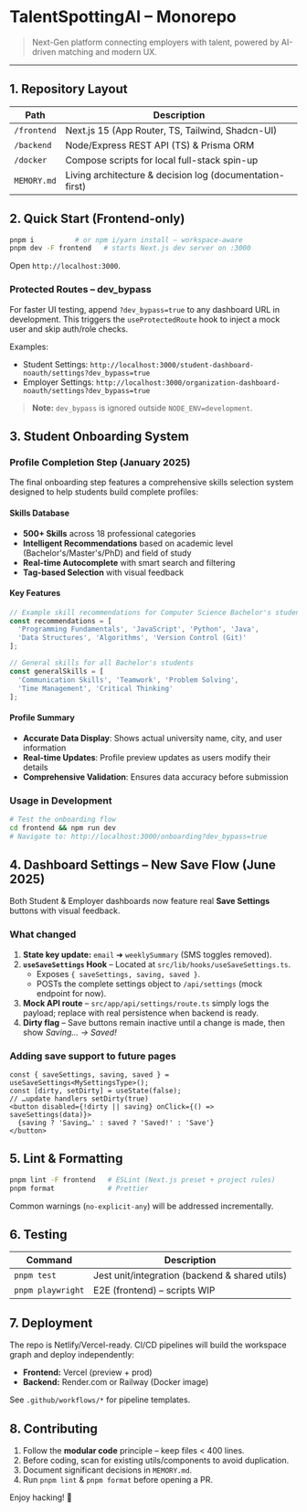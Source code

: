 # TalentSpottingAI – Monorepo

> Next-Gen platform connecting employers with talent, powered by AI-driven matching and modern UX.

---

## 1. Repository Layout

| Path | Description |
|------|-------------|
| `/frontend` | Next.js 15 (App Router, TS, Tailwind, Shadcn-UI) |
| `/backend`  | Node/Express REST API (TS) & Prisma ORM |
| `/docker`   | Compose scripts for local full-stack spin-up |
| `MEMORY.md` | Living architecture & decision log (documentation-first) |


## 2. Quick Start (Frontend-only)

```bash
pnpm i          # or npm i/yarn install – workspace-aware
pnpm dev -F frontend   # starts Next.js dev server on :3000
```

Open `http://localhost:3000`.

### Protected Routes – **dev_bypass**
For faster UI testing, append `?dev_bypass=true` to any dashboard URL in development. This triggers the `useProtectedRoute` hook to inject a mock user and skip auth/role checks.

Examples:
- Student Settings: `http://localhost:3000/student-dashboard-noauth/settings?dev_bypass=true`
- Employer Settings: `http://localhost:3000/organization-dashboard-noauth/settings?dev_bypass=true`

> **Note:** `dev_bypass` is ignored outside `NODE_ENV=development`.


## 3. Student Onboarding System

### Profile Completion Step (January 2025)

The final onboarding step features a comprehensive skills selection system designed to help students build complete profiles:

#### Skills Database
- **500+ Skills** across 18 professional categories
- **Intelligent Recommendations** based on academic level (Bachelor's/Master's/PhD) and field of study
- **Real-time Autocomplete** with smart search and filtering
- **Tag-based Selection** with visual feedback

#### Key Features
```typescript
// Example skill recommendations for Computer Science Bachelor's students
const recommendations = [
  'Programming Fundamentals', 'JavaScript', 'Python', 'Java', 
  'Data Structures', 'Algorithms', 'Version Control (Git)'
];

// General skills for all Bachelor's students
const generalSkills = [
  'Communication Skills', 'Teamwork', 'Problem Solving', 
  'Time Management', 'Critical Thinking'
];
```

#### Profile Summary
- **Accurate Data Display**: Shows actual university name, city, and user information
- **Real-time Updates**: Profile preview updates as users modify their details
- **Comprehensive Validation**: Ensures data accuracy before submission

### Usage in Development
```bash
# Test the onboarding flow
cd frontend && npm run dev
# Navigate to: http://localhost:3000/onboarding?dev_bypass=true
```


## 4. Dashboard Settings – New Save Flow (June 2025)

Both Student & Employer dashboards now feature real **Save Settings** buttons with visual feedback.

### What changed
1. **State key update:** `email` ➜ `weeklySummary` (SMS toggles removed).
2. **`useSaveSettings` Hook** – Located at `src/lib/hooks/useSaveSettings.ts`.
   - Exposes `{ saveSettings, saving, saved }`.
   - POSTs the complete settings object to `/api/settings` (mock endpoint for now).
3. **Mock API route** – `src/app/api/settings/route.ts` simply logs the payload; replace with real persistence when backend is ready.
4. **Dirty flag** – Save buttons remain inactive until a change is made, then show _Saving… → Saved!_

### Adding save support to future pages
```tsx
const { saveSettings, saving, saved } = useSaveSettings<MySettingsType>();
const [dirty, setDirty] = useState(false);
// …update handlers setDirty(true)
<button disabled={!dirty || saving} onClick={() => saveSettings(data)}>
  {saving ? 'Saving…' : saved ? 'Saved!' : 'Save'}
</button>
```


## 5. Lint & Formatting

```bash
pnpm lint -F frontend   # ESLint (Next.js preset + project rules)
pnpm format             # Prettier
```

Common warnings (`no-explicit-any`) will be addressed incrementally.


## 6. Testing

| Command | Description |
|---------|-------------|
| `pnpm test` | Jest unit/integration (backend & shared utils) |
| `pnpm playwright` | E2E (frontend) – scripts WIP |


## 7. Deployment

The repo is Netlify/Vercel-ready. CI/CD pipelines will build the workspace graph and deploy independently:
- **Frontend:** Vercel (preview + prod)
- **Backend:** Render.com or Railway (Docker image)

See `.github/workflows/*` for pipeline templates.


## 8. Contributing

1. Follow the **modular code** principle – keep files < 400 lines.
2. Before coding, scan for existing utils/components to avoid duplication.
3. Document significant decisions in `MEMORY.md`.
4. Run `pnpm lint` & `pnpm format` before opening a PR.

Enjoy hacking! :rocket:


